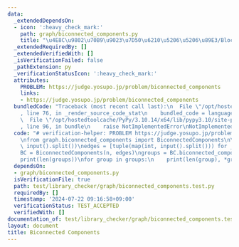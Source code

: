 ```yaml
---
data:
  _extendedDependsOn:
  - icon: ':heavy_check_mark:'
    path: graph/biconnected_components.py
    title: "\u4E8C\u9802\u70B9\u9023\u7D50\u6210\u5206\u5206\u89E3/Block Cut Tree"
  _extendedRequiredBy: []
  _extendedVerifiedWith: []
  _isVerificationFailed: false
  _pathExtension: py
  _verificationStatusIcon: ':heavy_check_mark:'
  attributes:
    PROBLEM: https://judge.yosupo.jp/problem/biconnected_components
    links:
    - https://judge.yosupo.jp/problem/biconnected_components
  bundledCode: "Traceback (most recent call last):\n  File \"/opt/hostedtoolcache/PyPy/3.10.14/x64/lib/pypy3.10/site-packages/onlinejudge_verify/documentation/build.py\"\
    , line 76, in _render_source_code_stat\n    bundled_code = language.bundle(\n\
    \  File \"/opt/hostedtoolcache/PyPy/3.10.14/x64/lib/pypy3.10/site-packages/onlinejudge_verify/languages/python.py\"\
    , line 96, in bundle\n    raise NotImplementedError\nNotImplementedError\n"
  code: "# verification-helper: PROBLEM https://judge.yosupo.jp/problem/biconnected_components\n\
    \nfrom graph.biconnected_components import BiconnectedComponents\n\nn, m = map(int,\
    \ input().split())\nedges = [tuple(map(int, input().split())) for _ in range(m)]\n\
    BC = BiconnectedComponents(n, edges)\ngroups = BC.biconnected_components_verticle()\n\
    print(len(groups))\nfor group in groups:\n    print(len(group), *group)\n"
  dependsOn:
  - graph/biconnected_components.py
  isVerificationFile: true
  path: test/library_checker/graph/biconnected_components.test.py
  requiredBy: []
  timestamp: '2024-07-22 09:16:58+09:00'
  verificationStatus: TEST_ACCEPTED
  verifiedWith: []
documentation_of: test/library_checker/graph/biconnected_components.test.py
layout: document
title: Biconnected Components
---
```


